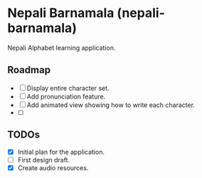 # Nepali Barnamala (nepali-barnamala)

Nepali Alphabet learning application.

## Roadmap

- [ ] Display entire character set.
- [ ] Add pronunciation feature.
- [ ] Add animated view showing how to write each character.
- [ ] 

## TODOs

- [x] Initial plan for the application.
- [ ] First design draft.
- [x] Create audio resources.